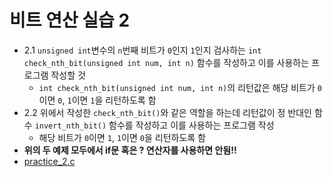 # 비트 연산 실습 2
* 2.1 `unsigned int`변수의 `n`번째 비트가 `0`인지 `1`인지 검사하는 `int check_nth_bit(unsigned int num, int n)` 함수를 작성하고 이를 사용하는 프로그램 작성할 것
  * `int check_nth_bit(unsigned int num, int n)`의 리턴값은 해당 비트가 `0`이면 `0`, `1`이면 `1`을 리턴하도록 함
* 2.2 위에서 작성한 `check_nth_bit()`와 같은 역할을 하는데 리턴값이 정 반대인 함수 `invert_nth_bit()` 함수를 작성하고 이를 사용하는 프로그램 작성
  * 해당 비트가 `0`이면 `1`, `1`이면 `0`을 리턴하도록 함 
* **위의 두 예제 모두에서 if문 혹은 ? 연산자를 사용하면 안됨!!** 
* [practice_2.c](./practice_2.c)

